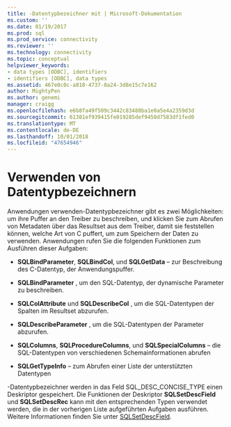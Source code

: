 ```yaml
---
title: -Datentypbezeichner mit | Microsoft-Dokumentation
ms.custom: ''
ms.date: 01/19/2017
ms.prod: sql
ms.prod_service: connectivity
ms.reviewer: ''
ms.technology: connectivity
ms.topic: conceptual
helpviewer_keywords:
- data types [ODBC], identifiers
- identifiers [ODBC], data types
ms.assetid: 467e0c0c-a818-4737-8a24-3d8e15c7e162
author: MightyPen
ms.author: genemi
manager: craigg
ms.openlocfilehash: e6b8fa49f509c3442c83488ba1e0a5e4a2359d3d
ms.sourcegitcommit: 61381ef939415fe019285def9450d7583df1fed0
ms.translationtype: MT
ms.contentlocale: de-DE
ms.lasthandoff: 10/01/2018
ms.locfileid: "47654946"
---
```

# <a name="using-data-type-identifiers"></a>Verwenden von Datentypbezeichnern
Anwendungen verwenden-Datentypbezeichner gibt es zwei Möglichkeiten: um ihre Puffer an den Treiber zu beschreiben, und klicken Sie zum Abrufen von Metadaten über das Resultset aus dem Treiber, damit sie feststellen können, welche Art von C puffert, um zum Speichern der Daten zu verwenden. Anwendungen rufen Sie die folgenden Funktionen zum Ausführen dieser Aufgaben:  
  
-   **SQLBindParameter**, **SQLBindCol**, und **SQLGetData** – zur Beschreibung des C-Datentyp, der Anwendungspuffer.  
  
-   **SQLBindParameter** , um den SQL-Datentyp, der dynamische Parameter zu beschreiben.  
  
-   **SQLColAttribute** und **SQLDescribeCol** , um die SQL-Datentypen der Spalten im Resultset abzurufen.  
  
-   **SQLDescribeParameter** , um die SQL-Datentypen der Parameter abzurufen.  
  
-   **SQLColumns**, **SQLProcedureColumns**, und **SQLSpecialColumns** – die SQL-Datentypen von verschiedenen Schemainformationen abrufen  
  
-   **SQLGetTypeInfo** – zum Abrufen einer Liste der unterstützten Datentypen  
  
 -Datentypbezeichner werden in das Feld SQL_DESC_CONCISE_TYPE einen Deskriptor gespeichert. Die Funktionen der Deskriptor **SQLSetDescField** und **SQLSetDescRec** kann mit den entsprechenden Typen verwendet werden, die in der vorherigen Liste aufgeführten Aufgaben ausführen. Weitere Informationen finden Sie unter [SQLSetDescField](../../../odbc/reference/syntax/sqlsetdescfield-function.md).
